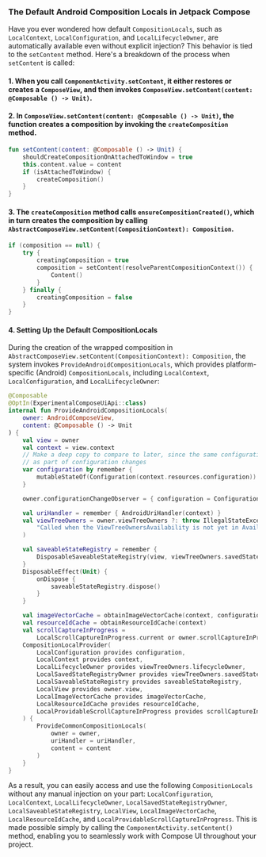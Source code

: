 ### The Default Android Composition Locals in Jetpack Compose

Have you ever wondered how default `CompositionLocals`, such as `LocalContext`, `LocalConfiguration`, and `LocalLifecycleOwner`, are automatically available even without explicit injection? This behavior is tied to the `setContent` method. Here's a breakdown of the process when `setContent` is called:

#### 1. When you call `ComponentActivity.setContent`, it either restores or creates a `ComposeView`, and then invokes `ComposeView.setContent(content: @Composable () -> Unit)`.

#### 2. In `ComposeView.setContent(content: @Composable () -> Unit)`, the function creates a composition by invoking the `createComposition` method.

```kotlin
fun setContent(content: @Composable () -> Unit) {
    shouldCreateCompositionOnAttachedToWindow = true
    this.content.value = content
    if (isAttachedToWindow) {
        createComposition()
    }
}
```

#### 3. The `createComposition` method calls `ensureCompositionCreated()`, which in turn creates the composition by calling `AbstractComposeView.setContent(CompositionContext): Composition`.

```kotlin
if (composition == null) {
    try {
        creatingComposition = true
        composition = setContent(resolveParentCompositionContext()) {
            Content()
        }
    } finally {
        creatingComposition = false
    }
}
```

#### 4. Setting Up the Default CompositionLocals

During the creation of the wrapped composition in `AbstractComposeView.setContent(CompositionContext): Composition`, the system invokes `ProvideAndroidCompositionLocals`, which provides platform-specific (Android) `CompositionLocals`, including `LocalContext`, `LocalConfiguration`, and `LocalLifecycleOwner`:

```kotlin
@Composable
@OptIn(ExperimentalComposeUiApi::class)
internal fun ProvideAndroidCompositionLocals(
    owner: AndroidComposeView,
    content: @Composable () -> Unit
) {
    val view = owner
    val context = view.context
    // Make a deep copy to compare to later, since the same configuration object will be mutated
    // as part of configuration changes
    var configuration by remember {
        mutableStateOf(Configuration(context.resources.configuration))
    }

    owner.configurationChangeObserver = { configuration = Configuration(it) }

    val uriHandler = remember { AndroidUriHandler(context) }
    val viewTreeOwners = owner.viewTreeOwners ?: throw IllegalStateException(
        "Called when the ViewTreeOwnersAvailability is not yet in Available state"
    )

    val saveableStateRegistry = remember {
        DisposableSaveableStateRegistry(view, viewTreeOwners.savedStateRegistryOwner)
    }
    DisposableEffect(Unit) {
        onDispose {
            saveableStateRegistry.dispose()
        }
    }

    val imageVectorCache = obtainImageVectorCache(context, configuration)
    val resourceIdCache = obtainResourceIdCache(context)
    val scrollCaptureInProgress =
        LocalScrollCaptureInProgress.current or owner.scrollCaptureInProgress
    CompositionLocalProvider(
        LocalConfiguration provides configuration,
        LocalContext provides context,
        LocalLifecycleOwner provides viewTreeOwners.lifecycleOwner,
        LocalSavedStateRegistryOwner provides viewTreeOwners.savedStateRegistryOwner,
        LocalSaveableStateRegistry provides saveableStateRegistry,
        LocalView provides owner.view,
        LocalImageVectorCache provides imageVectorCache,
        LocalResourceIdCache provides resourceIdCache,
        LocalProvidableScrollCaptureInProgress provides scrollCaptureInProgress,
    ) {
        ProvideCommonCompositionLocals(
            owner = owner,
            uriHandler = uriHandler,
            content = content
        )
    }
}
```

As a result, you can easily access and use the following `CompositionLocals` without any manual injection on your part: `LocalConfiguration`, `LocalContext`, `LocalLifecycleOwner`, `LocalSavedStateRegistryOwner`, `LocalSaveableStateRegistry`, `LocalView`, `LocalImageVectorCache`, `LocalResourceIdCache`, and `LocalProvidableScrollCaptureInProgress`. This is made possible simply by calling the `ComponentActivity.setContent()` method, enabling you to seamlessly work with Compose UI throughout your project.